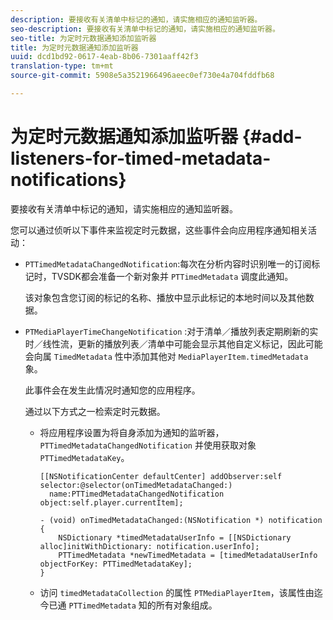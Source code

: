 ```yaml
---
description: 要接收有关清单中标记的通知，请实施相应的通知监听器。
seo-description: 要接收有关清单中标记的通知，请实施相应的通知监听器。
seo-title: 为定时元数据通知添加监听器
title: 为定时元数据通知添加监听器
uuid: dcd1bd92-0617-4eab-8b06-7301aaff42f3
translation-type: tm+mt
source-git-commit: 5908e5a3521966496aeec0ef730e4a704fddfb68

---
```



# 为定时元数据通知添加监听器 {#add-listeners-for-timed-metadata-notifications}

要接收有关清单中标记的通知，请实施相应的通知监听器。

您可以通过侦听以下事件来监视定时元数据，这些事件会向应用程序通知相关活动：

* `PTTimedMetadataChangedNotification`:每次在分析内容时识别唯一的订阅标记时，TVSDK都会准备一个新对象并 `PTTimedMetadata` 调度此通知。

   该对象包含您订阅的标记的名称、播放中显示此标记的本地时间以及其他数据。

* `PTMediaPlayerTimeChangeNotification` :对于清单／播放列表定期刷新的实时／线性流，更新的播放列表／清单中可能会显示其他自定义标记，因此可能会向属 `TimedMetadata` 性中添加其他对 `MediaPlayerItem.timedMetadata` 象。

   此事件会在发生此情况时通知您的应用程序。

   通过以下方式之一检索定时元数据。

   * 将应用程序设置为将自身添加为通知的监听器， `PTTimedMetadataChangedNotification` 并使用获取对象 `PTTimedMetadataKey`。

      ```
      [[NSNotificationCenter defaultCenter] addObserver:self selector:@selector(onTimedMetadataChanged:)  
        name:PTTimedMetadataChangedNotification object:self.player.currentItem]; 
      
      - (void) onTimedMetadataChanged:(NSNotification *) notification { 
          NSDictionary *timedMetadataUserInfo = [[NSDictionary alloc]initWithDictionary: notification.userInfo]; 
          PTTimedMetadata *newTimedMetadata = [timedMetadataUserInfo objectForKey: PTTimedMetadataKey]; 
      }
      ```

   * 访问 `timedMetadataCollection` 的属性 `PTMediaPlayerItem`，该属性由迄今已通 `PTTimedMetadata` 知的所有对象组成。

